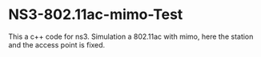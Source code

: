 # NS3-802.11ac-mimo-Test
This a c++ code for ns3. Simulation a 802.11ac with mimo, here the station and the access point is fixed.
